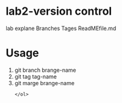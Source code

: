 <h1>lab2-version control</h1>
<p>lab explane Branches Tages ReadMEfile.md</p>

<h1>Usage</h1>
<div>
  <ol>
    <li>git branch brange-name</li>
    <li>git tag tag-name</li>
    <li>git marge brange-name</li>
      
    </ol>
  </div>
